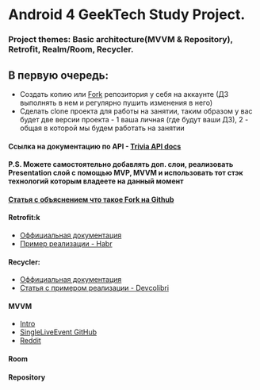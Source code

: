 # Android 4 GeekTech Study Project.
### Project themes: Basic architecture(MVVM & Repository), Retrofit, Realm/Room, Recycler.

## В первую очередь:
   * Создать копию или [Fork](#header_fork) репозитория у себя на аккаунте (ДЗ выполнять в нем и регулярно пушить изменения в него)
   * Сделать clone проекта для работы на занятии, таким образом у вас будет две версии проекта - 1 ваша личная (где будут ваши ДЗ), 2 - общая в которой мы будем работать на занятии
    
#### Ссылка на документацию по API - [Trivia API docs](https://opentdb.com/api_config.php)

#### P.S. Можете самостоятельно добавлять доп. слои, реализовать Presentation слой с помощью MVP, MVVM и использовать тот стэк технологий которым владеете на данный момент

#### <a name="header_fork">[Статья с объяснением что такое Fork на Github](http://gearmobile.github.io/git/fork-github/)</a>

#### <a name="header_retrofit"></a>Retrofit:k
- [Оффициальная документация](https://square.github.io/retrofit/)
- [Пример реализации - Habr](https://habr.com/post/314028/)

#### <a name="header_recycler"></a>Recycler:
- [Оффициальная документация](https://developer.android.com/guide/topics/ui/layout/recyclerview)
- [Статья c примером реализации - Devсolibri](https://devcolibri.com/%D0%BA%D0%B0%D0%BA-%D1%80%D0%B0%D0%B1%D0%BE%D1%82%D0%B0%D1%82%D1%8C-%D1%81-recyclerview/)

#### MVVM
- [Intro](https://bit.ly/2HRLsQj)
- [SingleLiveEvent GitHub](https://github.com/googlesamples/android-architecture/blob/dev-todo-mvvm-live/todoapp/app/src/main/java/com/example/android/architecture/blueprints/todoapp/SingleLiveEvent.java)
- [Reddit](https://www.reddit.com/r/androiddev/comments/9cc3en/why_use_singleliveevent_livedata_at_all/)

#### Room

#### Repository

